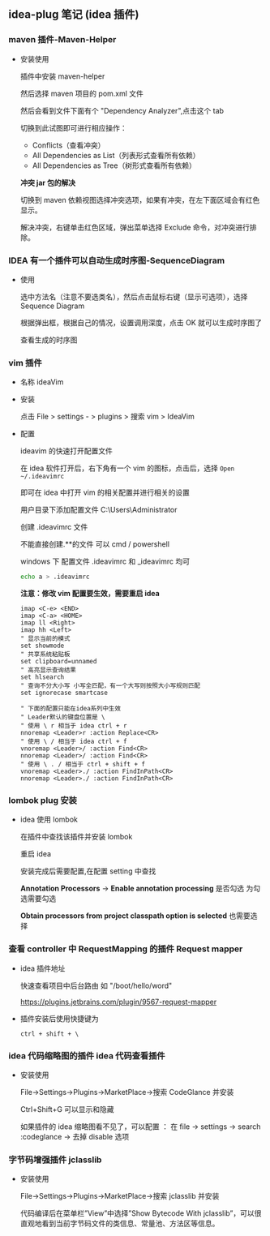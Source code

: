 ## idea-plug 笔记 (idea 插件)

### maven 插件-Maven-Helper

- 安装使用

  插件中安装 maven-helper

  然后选择 maven 项目的 pom.xml 文件

  然后会看到文件下面有个 "Dependency Analyzer",点击这个 tab

  切换到此试图即可进行相应操作：

  - Conflicts（查看冲突）
  - All Dependencies as List（列表形式查看所有依赖）
  - All Dependencies as Tree（树形式查看所有依赖）

  **冲突 jar 包的解决**

  切换到 maven 依赖视图选择冲突选项，如果有冲突，在左下面区域会有红色显示。

  解决冲突，右键单击红色区域，弹出菜单选择 Exclude 命令，对冲突进行排除。

### IDEA 有一个插件可以自动生成时序图-SequenceDiagram

- 使用

  选中方法名（注意不要选类名），然后点击鼠标右键（显示可选项），选择 Sequence Diagram

  根据弹出框，根据自己的情况，设置调用深度，点击 OK 就可以生成时序图了

  查看生成的时序图

### vim 插件

- 名称 ideaVim

- 安装

  点击 File > settings - > plugins > 搜索 vim > IdeaVim

- 配置

  ideavim 的快速打开配置文件

  在 idea 软件打开后，右下角有一个 vim 的图标，点击后，选择 `Open ~/.ideavimrc`

  即可在 idea 中打开 vim 的相关配置并进行相关的设置

  用户目录下添加配置文件 C:\Users\Administrator

  创建 .ideavimrc 文件

  不能直接创建.\*\*的文件 可以 cmd / powershell

  windows 下 配置文件 .ideavimrc 和 \_ideavimrc 均可

  ```sh
  echo a > .ideavimrc
  ```

  **注意：修改 vim 配置要生效，需要重启 idea**

  ```vim
  imap <C-e> <END>
  imap <C-a> <HOME>
  imap ll <Right>
  imap hh <Left>
  " 显示当前的模式
  set showmode
  " 共享系统粘贴板
  set clipboard=unnamed
  " 高亮显示查询结果
  set hlsearch
  " 查询不分大小写 小写全匹配，有一个大写则按照大小写规则匹配
  set ignorecase smartcase

  " 下面的配置只能在idea系列中生效
  " Leader默认的键盘位置是 \
  " 使用 \ r 相当于 idea ctrl + r
  nnoremap <Leader>r :action Replace<CR>
  " 使用 \ / 相当于 idea ctrl + f
  vnoremap <Leader>/ :action Find<CR>
  nnoremap <Leader>/ :action Find<CR>
  " 使用 \ . / 相当于 ctrl + shift + f
  vnoremap <Leader>./ :action FindInPath<CR>
  nnoremap <Leader>./ :action FindInPath<CR>
  ```

### lombok plug 安装

- idea 使用 lombok

  在插件中查找该插件并安装 lombok

  重启 idea

  安装完成后需要配置,在配置 setting 中查找

  **Annotation Processors** -> **Enable annotation processing** 是否勾选 为勾选需要勾选

  **Obtain processors from project classpath option is selected** 也需要选择

### 查看 controller 中 RequestMapping 的插件 Request mapper

- idea 插件地址

  快速查看项目中后台路由 如 "/boot/hello/word"

  https://plugins.jetbrains.com/plugin/9567-request-mapper

- 插件安装后使用快捷键为

  `ctrl + shift + \`

### idea 代码缩略图的插件 idea 代码查看插件

- 安装使用

  File->Settings->Plugins->MarketPlace->搜索 CodeGlance 并安装

  Ctrl+Shift+G 可以显示和隐藏

  如果插件的 idea 缩略图看不见了，可以配置 ： 在 file -> settings -> search :codeglance -> 去掉 disable 选项

### 字节码增强插件 jclasslib

- 安装使用

  File->Settings->Plugins->MarketPlace->搜索 jclasslib 并安装

  代码编译后在菜单栏”View”中选择”Show Bytecode With jclasslib”，可以很直观地看到当前字节码文件的类信息、常量池、方法区等信息。

